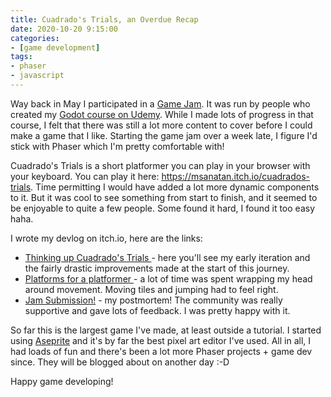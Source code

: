 ```yaml
---
title: Cuadrado's Trials, an Overdue Recap
date: 2020-10-20 9:15:00
categories:
- [game development]
tags:
- phaser
- javascript
---
```


Way back in May I participated in a [Game Jam](https://itch.io/jam/gamedevtv-community-jam). It was run by people who created my [Godot course on Udemy](https://www.udemy.com/course/godot/). While I made lots of progress in that course, I felt that there was still a lot more content to cover before I could make a game that I like. Starting the game jam over a week late, I figure I'd stick with Phaser which I'm pretty comfortable with!

Cuadrado's Trials is a short platformer you can play in your browser with your keyboard. You can play it here: <https://msanatan.itch.io/cuadrados-trials>. Time permitting I would have added a lot more dynamic components to it. But it was cool to see something from start to finish, and it seemed to be enjoyable to quite a few people. Some found it hard, I found it too easy haha.

I wrote my devlog on itch.io, here are the links:

* [Thinking up Cuadrado's Trials
](https://msanatan.itch.io/cuadrados-trials/devlog/148304/thinking-up-cuadrados-trials) \- here you'll see my early iteration and the fairly drastic improvements made at the start of this journey.
* [Platforms for a platformer
](https://msanatan.itch.io/cuadrados-trials/devlog/149502/platforms-for-a-platformer) - a lot of time was spent wrapping my head around movement. Moving tiles and jumping had to feel right.
* [Jam Submission!](https://msanatan.itch.io/cuadrados-trials/devlog/150974/jam-submission) - my postmortem! The community was really supportive and gave lots of feedback. I was pretty happy with it.

So far this is the largest game I've made, at least outside a tutorial. I started using [Aseprite](https://www.aseprite.org/) and it's by far the best pixel art editor I've used. All in all, I had loads of fun and there's been a lot more Phaser projects + game dev since. They will be blogged about on another day :-D

Happy game developing!
